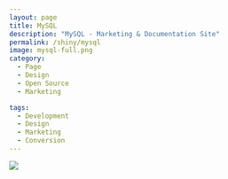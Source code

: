 ```yaml
---
layout: page
title: MySQL
description: "MySQL - Marketing & Documentation Site"
permalink: /shiny/mysql
image: mysql-full.png
category:
  - Page
  - Design
  - Open Source
  - Marketing

tags:
  - Development
  - Design
  - Marketing
  - Conversion
---
```


<section class="row lead">
  <div class="small-12 columns text-center">
    <img src="/images/{{ page.image }}" data-interchange="[/images/{{ page.image }}, (default)], [/images/{{ page.image }}@2x.png, (retina)]">
  </div>
</section>